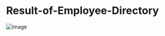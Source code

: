 # Result-of-Employee-Directory
![image](https://user-images.githubusercontent.com/60667599/231472841-eecd62e9-98e1-435a-b7cc-c07941faca7c.png)
